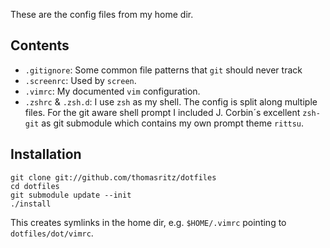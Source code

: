 These are the config files from my home dir.

Contents
--------

* `.gitignore`: Some common file patterns that `git` should never track
* `.screenrc`: Used by `screen`.
* `.vimrc`: My documented `vim` configuration.
* `.zshrc` & `.zsh.d`: I use `zsh` as my shell. The config is split along multiple files. For the git aware shell prompt I included J. Corbin´s excellent `zsh-git` as git submodule which contains my own prompt theme `rittsu`.

Installation
-------------

    git clone git://github.com/thomasritz/dotfiles
    cd dotfiles
    git submodule update --init
    ./install

This creates symlinks in the home dir, e.g. `$HOME/.vimrc` pointing to
`dotfiles/dot/vimrc`.

